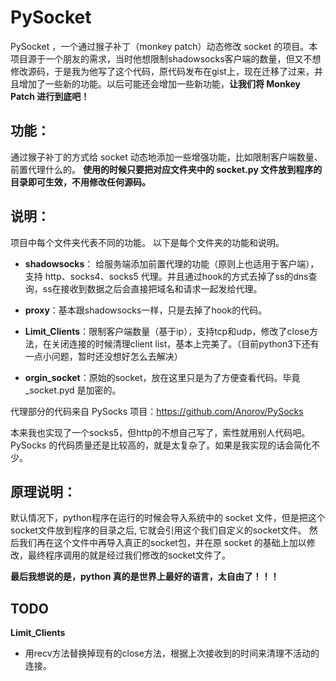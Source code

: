 # PySocket

PySocket ，一个通过猴子补丁（monkey patch）动态修改 socket 的项目。本项目源于一个朋友的需求，当时他想限制shadowsocks客户端的数量，但又不想修改源码，于是我为他写了这个代码，原代码发布在gist上，现在迁移了过来，并且增加了一些新的功能。以后可能还会增加一些新功能，**让我们将 Monkey Patch 进行到底吧！**
## 功能：
通过猴子补丁的方式给 socket 动态地添加一些增强功能，比如限制客户端数量、前置代理什么的。
**使用的时候只要把对应文件夹中的 socket.py 文件放到程序的目录即可生效，不用修改任何源码。**

## 说明：

项目中每个文件夹代表不同的功能。
以下是每个文件夹的功能和说明。

* **shadowsocks**： 给服务端添加前置代理的功能（原则上也适用于客户端），支持 http、socks4、socks5 代理。并且通过hook的方式去掉了ss的dns查询，ss在接收到数据之后会直接把域名和请求一起发给代理。
      
* **proxy**：基本跟shadowsocks一样，只是去掉了hook的代码。

* **Limit_Clients**：限制客户端数量（基于ip），支持tcp和udp，修改了close方法，在关闭连接的时候清理client list，基本上完美了。（目前python3下还有一点小问题，暂时还没想好怎么去解决）

* **orgin_socket**：原始的socket，放在这里只是为了方便查看代码。毕竟 _socket.pyd 是加密的。


代理部分的代码来自 PySocks 项目：https://github.com/Anorov/PySocks

本来我也实现了一个socks5，但http的不想自己写了，索性就用别人代码吧。PySocks 的代码质量还是比较高的，就是太复杂了。如果是我实现的话会简化不少。
## 原理说明：

默认情况下，python程序在运行的时候会导入系统中的 socket 文件，但是把这个socket文件放到程序的目录之后, 它就会引用这个我们自定义的socket文件。 然后我们再在这个文件中再导入真正的socket包，并在原 socket 的基础上加以修改，最终程序调用的就是经过我们修改的socket文件了。

**最后我想说的是，python 真的是世界上最好的语言，太自由了！！！**

## TODO
**Limit_Clients**
* 用recv方法替换掉现有的close方法，根据上次接收到的时间来清理不活动的连接。